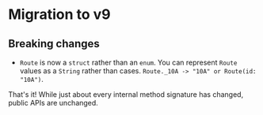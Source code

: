 #  Migration to v9

## Breaking changes

- `Route` is now a `struct` rather than an `enum`. You can represent `Route` values as a `String` rather than cases. `Route._10A -> "10A" or Route(id: "10A")`. 

That's it! While just about every internal method signature has changed, public APIs are unchanged.

